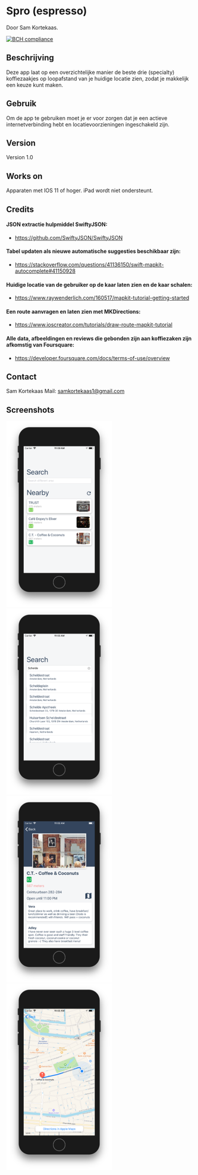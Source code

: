 # Spro (espresso)
Door Sam Kortekaas.

[![BCH compliance](https://bettercodehub.com/edge/badge/skrtks/spro?branch=master)](https://bettercodehub.com/)

## Beschrijving

Deze app laat op een overzichtelijke manier de beste drie (specialty) koffiezaakjes op loopafstand van je huidige locatie zien, zodat je makkelijk een keuze kunt maken. 

## Gebruik
Om de app te gebruiken moet je er voor zorgen dat je een actieve internetverbinding hebt en locatievoorzieningen ingeschakeld zijn.

## Version 
Version 1.0

## Works on
Apparaten met IOS 11 of hoger. iPad wordt niet ondersteunt. 

## Credits
#### JSON extractie hulpmiddel SwiftyJSON:
- https://github.com/SwiftyJSON/SwiftyJSON
#### Tabel updaten als nieuwe automatische suggesties beschikbaar zijn: 
- https://stackoverflow.com/questions/41136150/swift-mapkit-autocomplete#41150928
#### Huidige locatie van de gebruiker op de kaar laten zien en de kaar schalen:
- https://www.raywenderlich.com/160517/mapkit-tutorial-getting-started
#### Een route aanvragen en laten zien met MKDirections:
- https://www.ioscreator.com/tutorials/draw-route-mapkit-tutorial
#### Alle data, afbeeldingen en reviews die gebonden zijn aan koffiezaken zijn afkomstig van Foursquare:
- https://developer.foursquare.com/docs/terms-of-use/overview

## Contact

Sam Kortekaas
Mail: samkortekaas1@gmail.com

## Screenshots

<img src="doc/HomeScreen.png" alt="Home Screen" height="500">
<img src="doc/Suggestions.png" alt="Suggestions" height="500">
<img src="doc/DetailScreen.png" alt="Detail Screen" height="500">
<img src="doc/MapScreen.png" alt="Map Screen" height="500">
